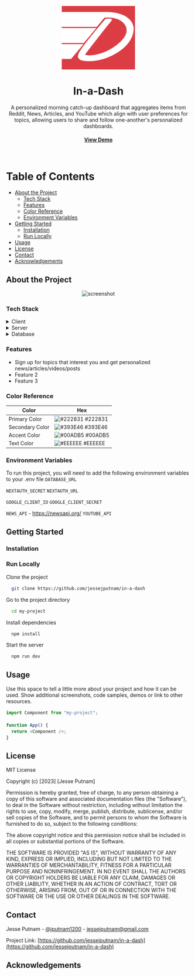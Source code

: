 <div align="center">

  <img src="public/logo.png" alt="logo" width="200" height="auto" />
  <h1>In-a-Dash</h1>
  
  <p>
    A personalized morning catch-up dashboard that aggregates items from Reddit, News, Articles, and YouTube which align with user preferences for topics, allowing users to share and follow one-another's personalized dashboards.
  </p>
   
<h4>
    <a href="https://github.com/Louis3797/awesome-readme-template/">View Demo</a>
  </h4>
</div>

<br />

<!-- Table of Contents -->

# Table of Contents

- [About the Project](#about-the-project)
  - [Tech Stack](#tech-stack)
  - [Features](#features)
  - [Color Reference](#color-reference)
  - [Environment Variables](#environment-variables)
- [Getting Started](#getting-started)
  - [Installation](#installation)
  - [Run Locally](#run-locally)
- [Usage](#usage)
- [License](#license)
- [Contact](#contact)
- [Acknowledgements](#acknowledgements)

<!-- About the Project -->

## About the Project

<div align="center"> 
  <img src="https://placehold.co/600x400?text=Your+Screenshot+here" alt="screenshot" />
</div>

<!-- TechStack -->

### Tech Stack

<details>
  <summary>Client</summary>
  <ul>
    <li><a href="https://www.typescriptlang.org/">Typescript</a></li>
    <li><a href="https://nextjs.org/">Next.js</a></li>
    <li><a href="https://reactjs.org/">React.js</a></li>
    <li><a href="https://styled-components.com/">Styled Components</a></li>
  </ul>
</details>

<details>
  <summary>Server</summary>
  <ul>
    <li><a href="https://www.typescriptlang.org/">Typescript</a></li>
    <li><a href="https://www.prisma.io/">Prisma</a></li>
  </ul>
</details>

<details>
<summary>Database</summary>
  <ul>
    <li><a href="https://www.mysql.com/">MySQL</a></li>
  </ul>
</details>

<!-- Features -->

### Features

- Sign up for topics that interest you and get personalized news/articles/videos/posts
- Feature 2
- Feature 3

<!-- Color Reference -->

### Color Reference

| Color           | Hex                                                              |
| --------------- | ---------------------------------------------------------------- |
| Primary Color   | ![#222831](https://via.placeholder.com/10/222831?text=+) #222831 |
| Secondary Color | ![#393E46](https://via.placeholder.com/10/393E46?text=+) #393E46 |
| Accent Color    | ![#00ADB5](https://via.placeholder.com/10/00ADB5?text=+) #00ADB5 |
| Text Color      | ![#EEEEEE](https://via.placeholder.com/10/EEEEEE?text=+) #EEEEEE |

<!-- Env Variables -->

### Environment Variables

To run this project, you will need to add the following environment variables to your .env file
`DATABASE_URL`

`NEXTAUTH_SECRET`
`NEXTAUTH_URL`

`GOOGLE_CLIENT_ID`
`GOOGLE_CLIENT_SECRET`

`NEWS_API` - https://newsapi.org/
`YOUTUBE_API`

<!-- Getting Started -->

## Getting Started

<!-- Prerequisites -->

### Installation

<!-- Run Locally -->

### Run Locally

Clone the project

```bash
  git clone https://github.com/jessejputnam/in-a-dash
```

Go to the project directory

```bash
  cd my-project
```

Install dependencies

```bash
  npm install
```

Start the server

```bash
  npm run dev
```

<!-- Usage -->

## Usage

Use this space to tell a little more about your project and how it can be used. Show additional screenshots, code samples, demos or link to other resources.

```javascript
import Component from "my-project";

function App() {
  return <Component />;
}
```

<!-- License -->

## License

MIT License

Copyright (c) [2023] [Jesse Putnam]

Permission is hereby granted, free of charge, to any person obtaining a copy
of this software and associated documentation files (the "Software"), to deal
in the Software without restriction, including without limitation the rights
to use, copy, modify, merge, publish, distribute, sublicense, and/or sell
copies of the Software, and to permit persons to whom the Software is
furnished to do so, subject to the following conditions:

The above copyright notice and this permission notice shall be included in all
copies or substantial portions of the Software.

THE SOFTWARE IS PROVIDED "AS IS", WITHOUT WARRANTY OF ANY KIND, EXPRESS OR
IMPLIED, INCLUDING BUT NOT LIMITED TO THE WARRANTIES OF MERCHANTABILITY,
FITNESS FOR A PARTICULAR PURPOSE AND NONINFRINGEMENT. IN NO EVENT SHALL THE
AUTHORS OR COPYRIGHT HOLDERS BE LIABLE FOR ANY CLAIM, DAMAGES OR OTHER
LIABILITY, WHETHER IN AN ACTION OF CONTRACT, TORT OR OTHERWISE, ARISING FROM,
OUT OF OR IN CONNECTION WITH THE SOFTWARE OR THE USE OR OTHER DEALINGS IN THE
SOFTWARE.

<!-- Contact -->

## Contact

Jesse Putnam - [@jputnam1200](https://twitter.com/jputnam1200) - jessejputnam@gmail.com

Project Link: [https://github.com/jessejputnam/in-a-dash](https://github.com/jessejputnam/in-a-dash)

<!-- Acknowledgments -->

## Acknowledgements
